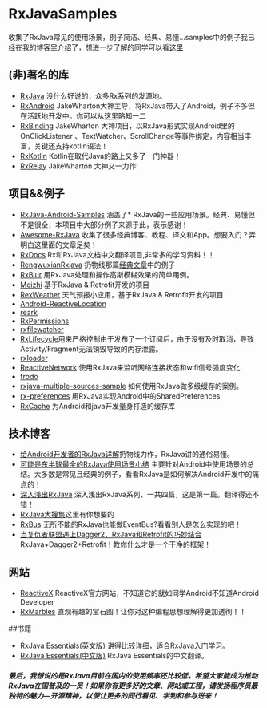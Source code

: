 # RxJavaSamples
收集了RxJava常见的使用场景，例子简洁、经典、易懂...samples中的例子我已经在我的博客里介绍了，想进一步了解的同学可以看[这里](http://blog.csdn.net/theone10211024/article/details/50435325)      
## (非)著名的库    
* [RxJava](https://github.com/ReactiveX/RxJava) 没什么好说的，众多Rx系列的发源地。    
* [RxAndroid](https://github.com/ReactiveX/RxAndroid) JakeWharton大神主导，将RxJava带入了Android，例子不多但在活跃地开发中。你可以从[这里](http://blog.csdn.net/lzyzsd/article/details/45033611)略知一二    
* [RxBinding](https://github.com/JakeWharton/RxBinding) JakeWharton 大神项目，以RxJava形式实现Android里的OnClickListener 、TextWatcher、ScrollChange等事件绑定，内容相当丰富，关键还支持kotlin语法！    
* [RxKotlin](https://github.com/ReactiveX/RxKotlin) Kotlin在取代Java的路上又多了一门神器！    
* [RxRelay](https://github.com/JakeWharton/RxRelay) JakeWharton 大神又一力作!    

## 项目&&例子
* [RxJava-Android-Samples]( https://github.com/kaushikgopal/RxJava-Android-Samples) 涵盖了* RxJava的一些应用场景。经典、易懂但不是很全，本项目中大部分例子来源于此，表示感谢！    
* [Awesome-RxJava]( https://github.com/lzyzsd/Awesome-RxJava) 收集了很多经典博客、教程、译文和App。想要入门？弄明白这里面的文章足矣！   
* [RxDocs](https://github.com/mcxiaoke/RxDocs) Rx和RxJava文档中文翻译项目,非常多的学习资料！！
* [RengwuxianRxjava]( https://github.com/androidmalin/RengwuxianRxjava) 扔物线那篇[经典文章](http://gank.io/post/560e15be2dca930e00da1083)中的例子    
* [RxBlur]( https://github.com/SmartDengg/RxBlur) 用RxJava处理和操作高斯模糊效果的简单用例。    
* [Meizhi](https://github.com/drakeet/Meizhi) 基于RxJava & Retrofit开发的项目    
* [RexWeather]( https://github.com/vyshane/rex-weather) 天气预报小应用，基于RxJava & Retrofit开发的项目  
* [Android-ReactiveLocation](https://github.com/mcharmas/Android-ReactiveLocation)    
* [reark](https://github.com/reark/reark)    
* [RxPermissions](https://github.com/tbruyelle/RxPermissions)    
* [rxfilewatcher](https://github.com/helmbold/rxfilewatcher)   
* [RxLifecycle](https://github.com/trello/RxLifecycle)用来严格控制由于发布了一个订阅后，由于没有及时取消，导致Activity/Fragment无法销毁导致的内存泄露。    
* [rxloader](https://github.com/evant/rxloader)
* [ReactiveNetwork](https://github.com/pwittchen/ReactiveNetwork) 使用RxJava来监听网络连接状态和wifi信号强度变化    
* [frodo](https://github.com/android10/frodo)    
* [rxjava-multiple-sources-sample](https://github.com/dlew/rxjava-multiple-sources-sample) 如何使用RxJava做多级缓存的案例。    
* [rx-preferences](https://github.com/f2prateek/rx-preferences) 用RxJava实现Android中的SharedPreferences        
* [RxCache](https://github.com/VictorAlbertos/RxCache) 为Android和java开发量身打造的缓存库    

## 技术博客
* [给Android开发者的RxJava详解]( http://gank.io/post/560e15be2dca930e00da1083)扔物线力作，RxJava讲的通俗易懂。        
* [可能是东半球最全的RxJava使用场景小结]( http://blog.csdn.net/theone10211024/article/details/50435325) 主要针对Android中使用场景的总结。大多数是常见且经典的例子，看看RxJava是如何解决Android开发中的痛点的！    
* [深入浅出RxJava]( http://blog.csdn.net/lzyzsd/article/details/41833541) 深入浅出RxJava系列，一共四篇，这是第一篇。翻译得还不错！    
* [RxJava大搜集]( http://www.jcodecraeer.com/a/anzhuokaifa/androidkaifa/2015/0430/2815.html)这里有你想要的    
* [RxBus]( http://nerds.weddingpartyapp.com/tech/2014/12/24/implementing-an-event-bus-with-rxjava-rxbus/) 无所不能的RxJava也能做EventBus?看看别人是怎么实现的吧！  
* [当复仇者联盟遇上Dagger2、RxJava和Retrofit的巧妙结合](http://blog.csdn.net/handsome_926/article/details/49176227) RxJava+Dagger2+Retrofit！教你什么才是一个干净的框架！    

## 网站
* [ReactiveX](http://reactivex.io) ReactiveX官方网站，不知道它的就如同学Android不知道Android Developer        
* [RxMarbles]( http://rxmarbles.com) 直观有趣的宝石图！让你对这种编程思想理解得更加透彻！！      

##书籍
* [RxJava Essentials(英文版)](http://download.csdn.net/detail/theone10211024/9394367) 讲得比较详细，适合RxJava入门学习。        
* [RxJava Essentials(中文版)](http://download.csdn.net/detail/theone10211024/9394379) RxJava Essentials的中文翻译。       

##### 最后，我想说的是RxJava目前在国内的使用频率还比较低，希望大家能成为推动RxJava在国普及的一员！如果你有更多好的文章、网站或工程，请发扬程序员最独特的魅力—开源精神，以便让更多的同行看见、学到和参与进来！
